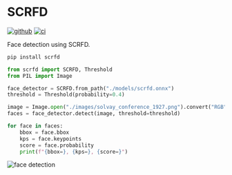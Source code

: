 # SCRFD
[![github]](https://github.com/cospectrum/scrfd)
[![ci]](https://github.com/cospectrum/scrfd/actions)

[github]: https://img.shields.io/badge/github-cospectrum/scrfd-8da0cb?logo=github
[ci]: https://github.com/cospectrum/scrfd/workflows/ci/badge.svg

Face detection using SCRFD.

```sh
pip install scrfd
```

```python
from scrfd import SCRFD, Threshold
from PIL import Image

face_detector = SCRFD.from_path("./models/scrfd.onnx")
threshold = Threshold(probability=0.4)

image = Image.open("./images/solvay_conference_1927.png").convert("RGB")
faces = face_detector.detect(image, threshold=threshold)

for face in faces:
    bbox = face.bbox
    kps = face.keypoints
    score = face.probability
    print(f"{bbox=}, {kps=}, {score=}")
```

<img align="middle" src="./readme.png" alt="face detection">
